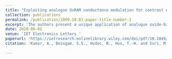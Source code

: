 ```yaml
---
title: "Exploiting analogue OxRAM conductance modulation for contrast enhancement application"
collection: publications
permalink: /publication/2009-10-01-paper-title-number-1
excerpt: 'The authors present a unique application of analogue oxide-based resistive memory (OxRAM) device for sensor-level information storage and computation. They show that quality of low-contrast images in low-light can be improved by carefully exploiting OxRAM conductance modulation from specific bi-layer OxRAM material stacks. The proposed methodology involves conversion of light intensity to pulse frequency followed by resistance encoding as different non-volatile OxRAM resistance states.'
date: 2020-06-01
venue: 'IET Electronics Letters '
paperurl: 'https://ietresearch.onlinelibrary.wiley.com/doi/pdf/10.1049/el.2020.0106'
citation: 'Kumar, A., Bezugam, S.S., Hudec, B., Hou, T.-H. and Suri, M. (2020), Exploiting analogue OxRAM conductance modulation for contrast enhancement application. Electron. Lett., 56: 594-597. https://doi.org/10.1049/el.2020.0106
'
---
```

